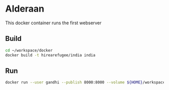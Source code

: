 # Alderaan
This docker container runs the first webserver

## Build
```bash
cd ~/workspace/docker
docker build -t hirearefugee/india india
```

## Run
```bash
docker run --user gandhi --publish 8000:8000 --volume ${HOME}/workspace:/media/docker/workspace -h india -it hirearefugee/india bash
```